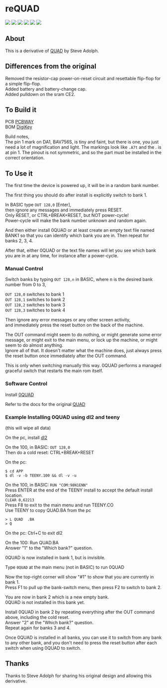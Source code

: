 # reQUAD

![](../../raw/main/reQUAD.jpg)
![](../../raw/main/PCB/out/reQUAD.f.jpg)
![](../../raw/main/PCB/out/reQUAD.b.jpg)
![](../../raw/main/PCB/out/reQUAD.top.jpg)
![](../../raw/main/PCB/out/reQUAD.bottom.jpg)
![](../../raw/main/PCB/out/reQUAD.svg)

## About
This is a derivative of [QUAD](http://bitchin100.com/wiki/index.php?title=QUAD) by Steve Adolph.

## Differences from the original
Removed the resistor-cap power-on-reset circuit and resettable flip-flop for a simple flip-flop.  
Added battery and battery-change cap.  
Added pulldown on the sram CE2.

## To Build it
PCB [PCBWAY](https://www.pcbway.com/project/shareproject/reQUAD_RAM_Expansion_for_TRS_80_Model_100_8690cd19.html)  
BOM [DigiKey](https://www.digikey.com/short/z47bn0mw)

Build notes,  
The pin 1 mark on DA1, BAV756S, is tiny and faint, but there is one, you just need a lot of magnification and light. The markings look like `.A7t` and the . is at pin 1. The pinout is not symmetric, and so the part must be installed in the correct orientation.

## To Use it

The first time the device is powered up, it will be in a random bank number.

The first thing you should do after install is explicitly switch to bank 1.

In BASIC type `OUT 128,0` \[Enter\],  
then ignore any messages and immediately press RESET.  
Only RESET, or CTRL+BREAK+RESET, but NOT power-cycle!  
Power-cycle will make the bank number unknown and random again.

And then either install 0QUAD or at least create an empty text file named BANK1 so that you can identify which bank you are in. Then repeat for banks 2, 3, 4.

After that, either 0QUAD or the text file names will let you see which bank you are in at any time, for instance after a power-cycle.

### Manual Control
Switch banks by typing `OUT 128,n` in BASIC, where n is the desired bank number from 0 to 3,

`OUT 128,0` switches to bank 1  
`OUT 128,1` switches to bank 2  
`OUT 128,2` switches to bank 3  
`OUT 128,3` switches to bank 4  

Then ignore any error messages or any other screen activity,  
and immediately press the reset button on the back of the machine.

The OUT command might seem to do nothing, or might generate some error message, or might exit to the main menu, or lock up the machine, or might seem to do almost anything.  
Ignore all of that. It doesn't matter what the machine does, just always press the reset button once immediately after the OUT command.

This is only when switching manually this way. 0QUAD performs a managed graceful switch that restarts the main rom itself.


### Software Control
Install [0QUAD](APP/)

Refer to the docs for the original [QUAD](http://bitchin100.com/wiki/index.php?title=QUAD)

### Example Installing 0QUAD using dl2 and teeny
(this will wipe all data)

On the pc, install [dl2](https://github.com/bkw777/dl2/)

On the 100, in BASIC: `OUT 128,0`  
Then do a cold reset: CTRL+BREAK+RESET

On the pc:
```
$ cd APP
$ dl -v -b TEENY.100 && dl -v -u
```

On the 100, in BASIC: `RUN "COM:98N1ENN"`  
Press ENTER at the end of the TEENY install to accept the default install location.  
`CLEAR 0,62213`  
Press F8 to exit to the main menu and run TEENY.CO  
Use TEENY to copy QUAD.BA from the pc  
```
> L QUAD  .BA
> Q
```

On the pc: Ctrl+C to exit dl2

On the 100: Run QUAD.BA  
Answer "1" to the "Which bank?" question.  

0QUAD is now installed in bank 1, but is invisible.

Type `0QUAD` at the main menu (not in BASIC) to run 0QUAD

Now the top-right corner will show "#1" to show that you are currently in bank 1.  
Press F1 to pull up the bank-switch menu, then press F2 to switch to bank 2.

You are now in bank 2 which is a new empty bank.  
0QUAD is not installed in this bank yet.

Install 0QUAD in bank 2 by repeating everything after the OUT command above, including the cold reset.  
Answer "2" at the "Which bank?" question.  
Repeat again for banks 3 and 4.

Once 0QUAD is installed in all banks, you can use it to switch from any bank to any other bank, and you don't need to press the reset button after each switch when using 0QUAD to switch.

## Thanks
Thanks to Steve Adolph for sharing his original design and allowing this derivative.
